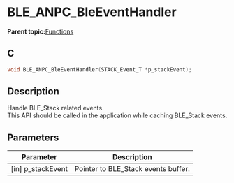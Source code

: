 # BLE\_ANPC\_BleEventHandler

**Parent topic:**[Functions](GUID-5028AA06-788A-4B7E-B273-018FF2507CA1.md)

## C

```c
void BLE_ANPC_BleEventHandler(STACK_Event_T *p_stackEvent);
```

## Description

Handle BLE\_Stack related events.<br />This API should be called in the application while caching BLE\_Stack events.

## Parameters

|Parameter|Description|
|---------|-----------|
|\[in\] p\_stackEvent|Pointer to BLE\_Stack events buffer.|

